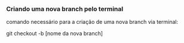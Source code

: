 ### Criando uma nova branch pelo terminal

comando necessário para a criação de uma nova branch via terminal:

git checkout -b [nome da nova branch]